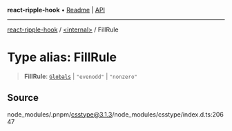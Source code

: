 **react-ripple-hook** • [Readme](../../README.md) \| [API](../../globals.md)

***

[react-ripple-hook](../../README.md) / [\<internal\>](../README.md) / FillRule

# Type alias: FillRule

> **FillRule**: [`Globals`](Globals.md) \| `"evenodd"` \| `"nonzero"`

## Source

node\_modules/.pnpm/csstype@3.1.3/node\_modules/csstype/index.d.ts:20647
